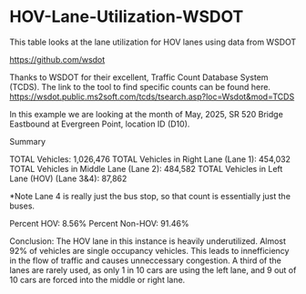 # HOV-Lane-Utilization-WSDOT

This table looks at the lane utilization for HOV lanes using data from WSDOT

https://github.com/wsdot

Thanks to WSDOT for their excellent, Traffic Count Database System (TCDS). The link to the tool to find specific counts can be found here. https://wsdot.public.ms2soft.com/tcds/tsearch.asp?loc=Wsdot&mod=TCDS

In this example we are looking at the month of May, 2025, SR 520 Bridge Eastbound at Evergreen Point, location ID (D10). 

Summary

TOTAL Vehicles: 1,026,476
TOTAL Vehicles in Right Lane (Lane 1): 454,032
TOTAL Vehicles in Middle Lane (Lane 2): 484,582
TOTAL Vehicles in Left Lane (HOV) (Lane 3&4): 87,862

*Note Lane 4 is really just the bus stop, so that count is essentially just the buses. 

Percent HOV: 8.56%
Percent Non-HOV: 91.46%

Conclusion: The HOV lane in this instance is heavily underutilized. Almost 92% of vehicles are single occupancy vehicles. This leads to innefficiency in the flow of traffic and causes unneccessary congestion. A third of the lanes are rarely used, as only 1 in 10 cars are using the left lane, and 9 out of 10 cars are forced into the middle or right lane.
